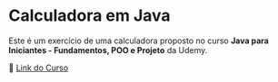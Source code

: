 # Calculadora em Java

Este é um exercício de uma calculadora proposto no curso **Java para Iniciantes - Fundamentos, POO e Projeto** da Udemy.

🔗 [Link do Curso](https://www.udemy.com/course/java-para-iniciantes-fundamentos-poo-e-projeto/)

